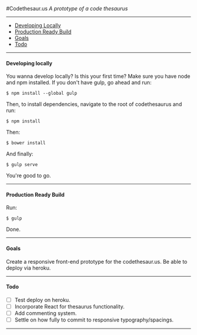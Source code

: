#Codethesaur.us
*A prototype of a code thesaurus*

----------

 - [Developing Locally](#developing-locally)
 - [Production Ready Build](#production-ready-build)
 - [Goals](#goals)
 - [Todo](#todo)

------

<a id="developing-locally"></a>
#### Developing locally

You wanna develop locally? Is this your first time? Make sure you have node and npm installed. If you don't have gulp, go ahead and run:

```$ npm install --global gulp```

Then, to install dependencies, navigate to the root of codethesaurus and run:

```$ npm install```

Then:

```$ bower install```

And finally:

```$ gulp serve```

You're good to go.

------

<a id="production-ready-build"></a>
#### Production Ready Build

Run:

```$ gulp```

Done.

------

<a id="goals"></a>
#### Goals
Create a responsive front-end prototype for the codethesaur.us. Be able to deploy via heroku.

------

<a id="todo"></a>
#### Todo
- [ ] Test deploy on heroku.
- [ ] Incorporate React for thesaurus functionality.
- [ ] Add commenting system.
- [ ] Settle on how fully to commit to responsive typography/spacings.

----------
